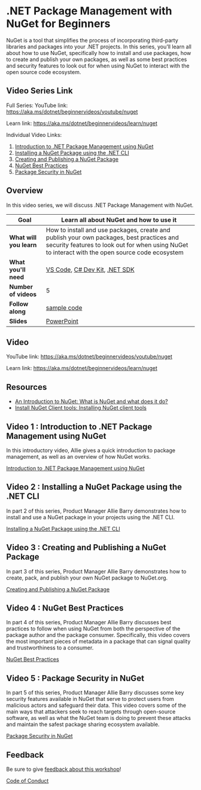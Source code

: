 # .NET Package Management with NuGet for Beginners

NuGet is a tool that simplifies the process of incorporating third-party libraries and packages into your .NET projects. In this series, you’ll learn all about how to use NuGet, specifically how to install and use packages, how to create and publish your own packages, as well as some best practices and security features to look out for when using NuGet to interact with the open source code ecosystem.

## Video Series Link

Full Series:
YouTube link: https://aka.ms/dotnet/beginnervideos/youtube/nuget 

Learn link: https://aka.ms/dotnet/beginnervideos/learn/nuget

Individual Video Links:
1. [Introduction to .NET Package Management using NuGet](link)
1. [Installing a NuGet Package using the .NET CLI]()
1. [Creating and Publishing a NuGet Package]()
1. [NuGet Best Practices]()
1. [Package Security in NuGet]()
   
## Overview

In this video series, we will discuss .NET Package Management with NuGet.

| **Goal**              | Learn all about NuGet and how to use it                                    |
| ----------------------------- | --------------------------------------------------------------------- |
| **What will you learn**       | How to install and use packages, create and publish your own packages, best practices and security features to look out for when using NuGet to interact with the open source code ecosystem                                        |
| **What you'll need**          | [VS Code](code.visualstudio.com), [C# Dev Kit](https://marketplace.visualstudio.com/items?itemName=ms-dotnettools.csdevkit), [.NET SDK](https://dotnet.microsoft.com/en-us/download/visual-studio-sdks) |
| **Number of videos**                  | 5                                                                |
| **Follow along**                  | [sample code](sample-code)                                                                |
| **Slides** | [PowerPoint](slides.pptx) 
                         
## Video

YouTube link: https://aka.ms/dotnet/beginnervideos/youtube/nuget 

Learn link: https://aka.ms/dotnet/beginnervideos/learn/nuget

## Resources

- [An Introduction to NuGet: What is NuGet and what does it do?](https://learn.microsoft.com/nuget/what-is-nuget)
- [Install NuGet Client tools: Installing NuGet client tools](https://learn.microsoft.com/en-us/nuget/install-nuget-client-tools)

## Video 1 : Introduction to .NET Package Management using NuGet

In this introductory video, Allie gives a quick introduction to package management, as well as an overview of how NuGet works.

[Introduction to .NET Package Management using NuGet](link)

## Video 2 : Installing a NuGet Package using the .NET CLI

In part 2 of this series, Product Manager Allie Barry demonstrates how to install and use a NuGet package in your projects using the .NET CLI. 

[Installing a NuGet Package using the .NET CLI]()

## Video 3 : Creating and Publishing a NuGet Package

In part 3 of this series, Product Manager Allie Barry demonstrates how to create, pack, and publish your own NuGet package to NuGet.org. 

[Creating and Publishing a NuGet Package]()

## Video 4 : NuGet Best Practices

In part 4 of this series, Product Manager Allie Barry discusses best practices to follow when using NuGet from both the perspective of the package author and the package consumer. Specifically, this video covers the most important pieces of metadata in a package that can signal quality and trustworthiness to a consumer. 

[NuGet Best Practices]()

## Video 5 : Package Security in NuGet

In part 5 of this series, Product Manager Allie Barry discusses some key security features available in NuGet that serve to protect users from malicious actors and safeguard their data. This video covers some of the main ways that attackers seek to reach targets through open-source software, as well as what the NuGet team is doing to prevent these attacks and maintain the safest package sharing ecosystem available.

[Package Security in NuGet]()

## Feedback

Be sure to give [feedback about this workshop](https://aka.ms/dotnet/beginnervideos/feedback)!

[Code of Conduct](../CODE_OF_CONDUCT.md)
